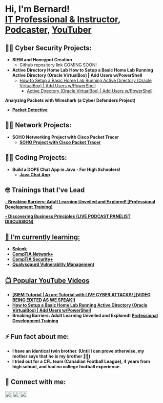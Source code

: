 <h1>Hi, I'm Bernard! <br/><a href="https://github.com/bgleton1031">IT Professional & Instructor</a>, <a href="https://www.linkedin.com/in/bernard-gleton">Podcaster</a>, <a href="https://www.youtube.com/channel/UCAzcMSM7X4oWAxbqIzdzfrg">YouTuber</a></h1>

<h2>👨‍💻 Cyber Security Projects:</h2>

- <b>SIEM and Honeypot Creation</b>
  - Github repository link COMING SOON!
- <b>Active Directory Home Lab</b>
<b>How to Setup a Basic Home Lab Running Active Directory (Oracle VirtualBox) | Add Users w/PowerShell</b>
  - [How to Setup a Basic Home Lab Running Active Directory (Oracle VirtualBox) | Add Users w/PowerShell](https://youtu.be/mDZtjrGQGPI)
    -  [Active Directory (Oracle VirtualBox) | Add Users w/PowerShell](https://github.com/bgleton1031/ActiveDirectory_PowerShell)

<b>Analyzing Packets with Wireshark (a Cyber Defenders Project)
-  [Packet Detective](https://github.com/bgleton1031/PacketDetective/blob/main/README.md)


<h2>👨‍💻 Network Projects:</h2>

- <b>SOHO Networking Project with Cisco Packet Tracer </b>
  - [SOHO Project with Cisco Packet Tracer](https://github.com/bgleton1031/SOHO-Project/tree/main)
 
<h2>👨‍💻 Coding Projects:</h2>

- <b>Build a DOPE Chat App in Java - For High Schoolers! </b>
  - [Java Chat App](https://github.com/bgleton1031/Java-Chat-App/blob/main/README.md)

<h2> 🤓 Trainings that I've Lead</h2><a href="https://github.com/bgleton1031/Trainings-that-I-ve-Lead"/a>
-<b> Breaking Barriers: Adult Learning Unveiled and Explored! [Professional Development Training]</b>
  
-<b> Discovering Business Principles (LIVE PODCAST PANELIST DISCUSSION)</b>

<h2>🌱 I’m currently learning:</h2>

  - <b>Splunk</b>
  - <b>CompTIA Network+</b>
  - <b>CompTIA Security+</b>
  - <b>Qualysgaurd Vulnerablity Management</b>

<h2>📺 Popular YouTube Videos</h2>

- [SIEM Tutorial | Azure Tutorial with LIVE CYBER ATTACKS! ](VIDEO BEING EDITED AS WE SPEAK!)
- [How to Setup a Basic Home Lab Running Active Directory (Oracle VirtualBox) | Add Users w/PowerShell](https://youtu.be/mDZtjrGQGPI)
- Breaking Barriers: Adult Learning Unveiled and Explored! [Professional Development Training](https://youtu.be/OWQoO6g6ygs?si=NheodjNzjM48h_mo)
  
<h2> ⚡ Fun fact about me:</h2>

  -  <b> I have an identical twin brother. (Until I can prove otherwise, my mother says that he is my brother 🤷🏾)</b>
  -  <b> I tried out for a CFL team (Canadian Football League), 4 years from high school, and had no college football experience.</b>

<h2> 🤳 Connect with me:</h2>

[<img align="left" alt="JoshMadakor | YouTube" width="22px" src="https://cdn.jsdelivr.net/npm/simple-icons@v3/icons/youtube.svg" />][youtube]
[<img align="left" alt="JoshMadakor | LinkedIn" width="22px" src="https://cdn.jsdelivr.net/npm/simple-icons@v3/icons/linkedin.svg" />][linkedin]
[<img align="left" alt="JoshMadakor | Instagram" width="22px" src="https://cdn.jsdelivr.net/npm/simple-icons@v3/icons/instagram.svg" />][instagram]

[youtube]: https://www.youtube.com/channel/UCAzcMSM7X4oWAxbqIzdzfrg
[instagram]: https://www.instagram.com/genesisprojectpodcast/
[linkedin]: https://linkedin.com/in/bernard-gleton

<!--
**joshmadakor1/joshmadakor1** is a ✨ _special_ ✨ repository because its `README.md` (this file) appears on your GitHub profile.

Here are some ideas to get you started:

- 🔭 I’m currently working on ...
- 🌱 I’m currently learning ...
- 👯 I’m looking to collaborate on ...
- 🤔 I’m looking for help with ...
- 💬 Ask me about ...
- 📫 How to reach me: ...
- 😄 Pronouns: ...
- ⚡ Fun fact: ...
-->
